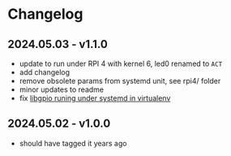 # Changelog

## 2024.05.03 - v1.1.0

- update to run under RPI 4 with kernel 6, led0 renamed to `ACT`
- add changelog
- remove obsolete params from systemd unit, see rpi4/ folder
- minor updates to readme
- fix [libgpio runing under systemd in virtualenv](https://github.com/gpiozero/gpiozero/issues/1131)

## 2024.05.02 - v1.0.0

- should have tagged it years ago
